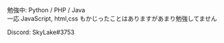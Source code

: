 

勉強中: Python / PHP / Java  
一応 JavaScript, html,css もかじったことはありますがあまり勉強してません

Discord: SkyLake#3753

